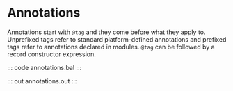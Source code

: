 # Annotations

Annotations start with `@tag` and they come before what they apply to. Unprefixed tags refer to standard platform-defined annotations and prefixed tags refer to annotations declared in modules. `@tag` can be followed by a record constructor expression.

::: code annotations.bal :::

::: out annotations.out :::
